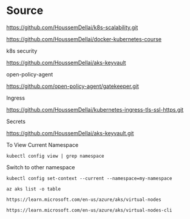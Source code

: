 # Source

https://github.com/HoussemDellai/k8s-scalability.git


https://github.com/HoussemDellai/docker-kubernetes-course

k8s security

https://github.com/HoussemDellai/aks-keyvault

open-policy-agent

https://github.com/open-policy-agent/gatekeeper.git

Ingress

https://github.com/HoussemDellai/kubernetes-ingress-tls-ssl-https.git

Secrets

https://github.com/HoussemDellai/aks-keyvault.git


To View Current Namespace
```
kubectl config view | grep namespace
```

Switch to other namespace
```
kubectl config set-context --current --namespace=my-namespace
```

```
az aks list -o table
```

```
https://learn.microsoft.com/en-us/azure/aks/virtual-nodes
```

```
https://learn.microsoft.com/en-us/azure/aks/virtual-nodes-cli
```

